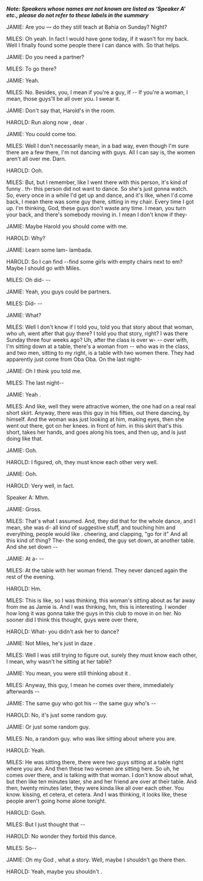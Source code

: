 _**Note: Speakers whose names are not known are listed as ‘Speaker A’ etc., please do not refer to these labels in the summary**_

JAMIE:    Are you — do they still teach at Bahia on Sunday?
          Night?

MILES:  	Oh yeah.
        	In fact I would have gone today,
        	if it wasn't for my back.
		Well I finally found some people there I can dance with.
        	So that helps.

JAMIE:  	Do you need a partner?

MILES:  	To go there?

JAMIE:  	Yeah.

MILES:  	No.
        	Besides,
        	you,
        	I mean if you're a guy,
        	If --
        	If you're a woman,
        	I mean,
        	those guys'll be all over you.
        	I swear it.

JAMIE:  	Don't say that,
		Harold's in the room.

HAROLD: 	Run along now , dear .
    
JAMIE:  	You could come too.

MILES:  	Well I don't necessarily mean,
        	in a bad way,
        	even though I'm sure there are a few there,
        	I'm not dancing with guys.
        	All I can say is,
        	the women aren't all over me.
        	Darn.

HAROLD: 	Ooh.

MILES:  	But,
		but I remember,
        	like I went there with this person,
        	it's kind of funny .
        	th- this person did not want to dance.
        	So she's just gonna watch.
        	So,
        	every once in a while I'd get up and dance,
        	and it's like,
        	when I'd come back,
        	I mean there was some guy there,
        	sitting in my chair.
		Every time I got up.
        	I'm thinking,
        	God,
        	these guys don't waste any time.
        	I mean,
        	you turn your back,
        	and there's somebody moving in.
		I mean I don't know if they-

JAMIE:  	Maybe Harold you should come with me.

HAROLD: 	Why?

JAMIE:  	Learn some lam- lambada.
           
HAROLD: 	So I can find --find some girls with empty chairs next to em? Maybe I should go with Miles.

MILES:  	Oh did-  --

JAMIE:  	Yeah,
        	you guys could be partners.

MILES:  	Did- --

JAMIE:  	What?

MILES:  	Well I don't know if I told you,
        	told you that story about that woman,
        	who uh,
        	went after that guy there?
        	I told you that story,
        	right?
        	I was there Sunday three  four weeks ago?
        	Uh,
        	after the class is over w- --
        	over with,
        	I'm sitting down at a table,
        	there's a woman from --
        	who was in the class,
        	and two men,
        	sitting to my right,
        	is a table with two women there.
        	They had apparently just come from Oba Oba.
        	On the last night-

JAMIE:  	Oh I think you told me.

MILES:  	The last night--

JAMIE:  	Yeah .

MILES:  	And like,
        	well they were attractive women,
        	the one had on a real real short skirt.
        	Anyway,
        	there was this guy in his fifties,
        	out there dancing,
        	by himself.
        	And the woman was just looking at him,
        	making eyes,
        	then she went out there,
        	got on her knees.
        	in front of him.
        	in this skirt that's this short,
        	takes her hands,
        	and goes along his toes,
        	and then up,
        	and is just doing like that.

JAMIE:  	Ooh.

HAROLD: 	I figured,
		oh,
        	they must know each other very well.
	 
JAMIE:  	Ooh.

HAROLD: 	Very well, in fact.

Speaker A:   	Mhm.

JAMIE:  	Gross.

MILES:  	That's what I assumed.
        	And,
        	they did that for the whole dance,
        	and I mean,
        	she was d- all kind of suggestive stuff,
        	and touching him and everything,
        	people would like . cheering,
        	and clapping,
        	"go for it" 
        	And all this kind of thing?
        	The-  the song ended,
        	the guy set down,
        	at another table.
        	And she set down --

JAMIE:  	At a- --

MILES:  	At the table with her woman friend.
        	They never danced again the rest of the evening.

HAROLD: 	Hm.

MILES:  	This is like,
		so I was thinking,
        	this woman's sitting about as far away from me as Jamie is.
        	And I was thinking,
        	hm,
        	this is interesting.
        	I wonder how long it was gonna take the guys in this club to move in on her.
        	No sooner did I think this thought,
        	guys were over there,
        	
HAROLD: 	What-
        	you didn't ask her to dance?

JAMIE:  	Not Miles,
        	he's just in daze .

MILES:  	Well I was still trying to figure out,
		surely they must know each other,
        	I mean,
        	why wasn't he sitting at her table?

JAMIE:  	You mean,
        	you were still thinking about it .

MILES:  	Anyway,
        	this guy,
		I mean he comes over there,
        	immediately afterwards --

JAMIE:  	The same guy who got his --
        	the same guy who's --

HAROLD: 	No,
        	it's just some random guy.

JAMIE:  	Or just some random guy.

MILES:  	No,
        	a random guy.
        	who was like sitting about where you are.

HAROLD: 	Yeah.

MILES:  	He was sitting there,
        	there were two guys sitting at a table right where you are.
        	And then these two women are sitting here.
        	So uh,
        	he comes over there,
        	and is talking with that woman.
        	I don't know about what,
        	but then like ten minutes later,
        	she and her friend are over at their table.
        	And then,
        	twenty minutes later,
        	they were kinda like  all over each other.
        	You know.
        	kissing,
        	et cetera,
        	et cetera.
        	And I was thinking,
        	it looks like,
        	these people aren't going home alone tonight.
        	
HAROLD: 	Gosh.

MILES:  	But I just thought that --

HAROLD: 	No wonder they forbid this dance.
        	
MILES:  	So--

JAMIE:  	Oh my God ,
        	what a story.
        	Well,
        	maybe I shouldn't go there then.
			
HAROLD: 	Yeah,
        	maybe you shouldn't .
